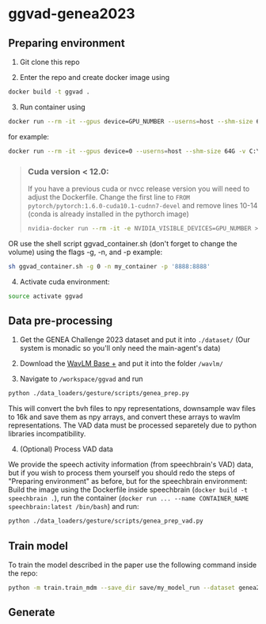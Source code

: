 # ggvad-genea2023

## Preparing environment

1. Git clone this repo

2. Enter the repo and create docker image using 

```sh
docker build -t ggvad .
```

3. Run container using

```sh
docker run --rm -it --gpus device=GPU_NUMBER --userns=host --shm-size 64G -v /MY_DIR/ggvad-genea2023:/workspace/ggvad/ -p PORT_NUMBR --name CONTAINER_NAME ggvad:latest /bin/bash
```

for example:
```sh
docker run --rm -it --gpus device=0 --userns=host --shm-size 64G -v C:\ProgramFiles\ggvad-genea2023:/workspace/my_repo -p '8888:8888' --name my_container ggvad:latest /bin/bash
```

> ### Cuda version < 12.0:
> 
> If you have a previous cuda or nvcc release version you will need to adjust the Dockerfile. Change the first line to `FROM pytorch/pytorch:1.6.0-cuda10.1-cudnn7-devel` and remove lines 10-14 (conda is already installed in the pythorch image)
> 
> ```sh
> nvidia-docker run --rm -it -e NVIDIA_VISIBLE_DEVICES=GPU_NUMBER > --runtime=nvidia --userns=host --shm-size 64G -v /work/rodolfo.tonoli/GestureDiffusion:/workspace/gesture-diffusion/ -p $port --name gestdiff_container$number multimodal-research-group-mdm:latest /bin/bash
> ```


OR use the shell script ggvad_container.sh (don't forget to change the volume) using the flags -g, -n, and -p
example:
```sh
sh ggvad_container.sh -g 0 -n my_container -p '8888:8888'
```

4. Activate cuda environment:
```sh
source activate ggvad
```

## Data pre-processing

1. Get the GENEA Challenge 2023 dataset and put it into `./dataset/`
(Our system is monadic so you'll only need the main-agent's data)

2. Download the [WavLM Base +](https://github.com/microsoft/unilm/tree/master/wavlm) and put it into the folder `/wavlm/`

3. Navigate to `/workspace/ggvad` and run

```sh
python ./data_loaders/gesture/scripts/genea_prep.py
```

This will convert the bvh files to npy representations, downsample wav files to 16k and save them as npy arrays, and convert these arrays to wavlm representations. The VAD data must be processed separetely due to python libraries incompatibility. 

4. (Optional) Process VAD data

We provide the speech activity information (from speechbrain's VAD) data, but if you wish to process them yourself you should redo the steps of "Preparing environment" as before, but for the speechbrain environment: Build the image using the Dockerfile inside speechbrain (`docker build -t speechbrain .`), run the container (`docker run ... --name CONTAINER_NAME speechbrain:latest /bin/bash`) and run:

```sh
python ./data_loaders/gesture/scripts/genea_prep_vad.py
```

## Train model

To train the model described in the paper use the following command inside the repo:

```sh
python -m train.train_mdm --save_dir save/my_model_run --dataset genea2023+ --step 10  --use_text --use_vad True --use_wavlm True
```

## Generate
